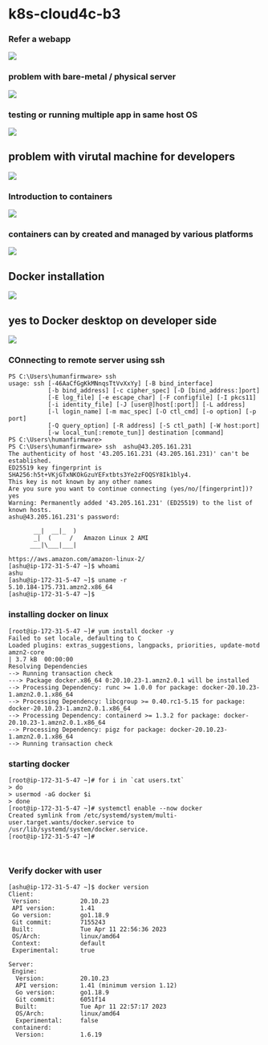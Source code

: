 # k8s-cloud4c-b3

### Refer a webapp

<img src="web1.png">

### problem with bare-metal / physical server 

<img src="bare.png">

### testing or running multiple app in same host OS 

<img src="prob1.png">

## problem with virutal machine for developers

<img src="dev.png">

### Introduction to containers 

<img src="cont1.png">

### containers can by created and managed by various platforms 

<img src="cont2.png">

## Docker installation 

<img src="docker_install.png">

## yes to Docker desktop on developer side

<img src="devd.png">

### COnnecting to remote server using ssh 

```
PS C:\Users\humanfirmware> ssh
usage: ssh [-46AaCfGgKkMNnqsTtVvXxYy] [-B bind_interface]
           [-b bind_address] [-c cipher_spec] [-D [bind_address:]port]
           [-E log_file] [-e escape_char] [-F configfile] [-I pkcs11]
           [-i identity_file] [-J [user@]host[:port]] [-L address]
           [-l login_name] [-m mac_spec] [-O ctl_cmd] [-o option] [-p port]
           [-Q query_option] [-R address] [-S ctl_path] [-W host:port]
           [-w local_tun[:remote_tun]] destination [command]
PS C:\Users\humanfirmware>
PS C:\Users\humanfirmware> ssh  ashu@43.205.161.231
The authenticity of host '43.205.161.231 (43.205.161.231)' can't be established.
ED25519 key fingerprint is SHA256:h5t+VKjGTxNKOkGzuYEFxtbts3Ye2zFOQSY8Ik1bly4.
This key is not known by any other names
Are you sure you want to continue connecting (yes/no/[fingerprint])? yes
Warning: Permanently added '43.205.161.231' (ED25519) to the list of known hosts.
ashu@43.205.161.231's password:

       __|  __|_  )
       _|  (     /   Amazon Linux 2 AMI
      ___|\___|___|

https://aws.amazon.com/amazon-linux-2/
[ashu@ip-172-31-5-47 ~]$ whoami
ashu
[ashu@ip-172-31-5-47 ~]$ uname -r
5.10.184-175.731.amzn2.x86_64
[ashu@ip-172-31-5-47 ~]$
```

### installing docker on linux 

```
[root@ip-172-31-5-47 ~]# yum install docker -y 
Failed to set locale, defaulting to C
Loaded plugins: extras_suggestions, langpacks, priorities, update-motd
amzn2-core                                                                                                                            | 3.7 kB  00:00:00     
Resolving Dependencies
--> Running transaction check
---> Package docker.x86_64 0:20.10.23-1.amzn2.0.1 will be installed
--> Processing Dependency: runc >= 1.0.0 for package: docker-20.10.23-1.amzn2.0.1.x86_64
--> Processing Dependency: libcgroup >= 0.40.rc1-5.15 for package: docker-20.10.23-1.amzn2.0.1.x86_64
--> Processing Dependency: containerd >= 1.3.2 for package: docker-20.10.23-1.amzn2.0.1.x86_64
--> Processing Dependency: pigz for package: docker-20.10.23-1.amzn2.0.1.x86_64
--> Running transaction check

```

### starting docker 

```
[root@ip-172-31-5-47 ~]# for i in `cat users.txt`
> do
> usermod -aG docker $i
> done
[root@ip-172-31-5-47 ~]# systemctl enable --now docker 
Created symlink from /etc/systemd/system/multi-user.target.wants/docker.service to /usr/lib/systemd/system/docker.service.
[root@ip-172-31-5-47 ~]# 



```

### Verify docker with user

```
[ashu@ip-172-31-5-47 ~]$ docker version
Client:
 Version:           20.10.23
 API version:       1.41
 Go version:        go1.18.9
 Git commit:        7155243
 Built:             Tue Apr 11 22:56:36 2023
 OS/Arch:           linux/amd64
 Context:           default
 Experimental:      true

Server:
 Engine:
  Version:          20.10.23
  API version:      1.41 (minimum version 1.12)
  Go version:       go1.18.9
  Git commit:       6051f14
  Built:            Tue Apr 11 22:57:17 2023
  OS/Arch:          linux/amd64
  Experimental:     false
 containerd:
  Version:          1.6.19
```
